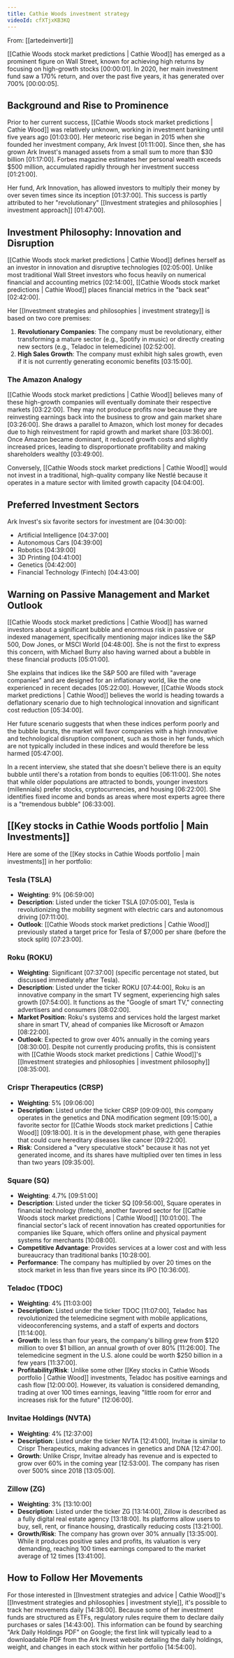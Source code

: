 ```yaml
---
title: Cathie Woods investment strategy
videoId: cfXTjxKB3KQ
---
```


From: [[artedeinvertir]] <br/> 

[[Cathie Woods stock market predictions | Cathie Wood]] has emerged as a prominent figure on Wall Street, known for achieving high returns by focusing on high-growth stocks <a class="yt-timestamp" data-t="00:00:01">[00:00:01]</a>. In 2020, her main investment fund saw a 170% return, and over the past five years, it has generated over 700% <a class="yt-timestamp" data-t="00:00:05">[00:00:05]</a>.

## Background and Rise to Prominence
Prior to her current success, [[Cathie Woods stock market predictions | Cathie Wood]] was relatively unknown, working in investment banking until five years ago <a class="yt-timestamp" data-t="01:03:00">[01:03:00]</a>. Her meteoric rise began in 2015 when she founded her investment company, Ark Invest <a class="yt-timestamp" data-t="01:11:00">[01:11:00]</a>. Since then, she has grown Ark Invest's managed assets from a small sum to more than $30 billion <a class="yt-timestamp" data-t="01:17:00">[01:17:00]</a>. Forbes magazine estimates her personal wealth exceeds $500 million, accumulated rapidly through her investment success <a class="yt-timestamp" data-t="01:21:00">[01:21:00]</a>.

Her fund, Ark Innovation, has allowed investors to multiply their money by over seven times since its inception <a class="yt-timestamp" data-t="01:37:00">[01:37:00]</a>. This success is partly attributed to her "revolutionary" [[Investment strategies and philosophies | investment approach]] <a class="yt-timestamp" data-t="01:47:00">[01:47:00]</a>.

## Investment Philosophy: Innovation and Disruption
[[Cathie Woods stock market predictions | Cathie Wood]] defines herself as an investor in innovation and disruptive technologies <a class="yt-timestamp" data-t="02:05:00">[02:05:00]</a>. Unlike most traditional Wall Street investors who focus heavily on numerical financial and accounting metrics <a class="yt-timestamp" data-t="02:14:00">[02:14:00]</a>, [[Cathie Woods stock market predictions | Cathie Wood]] places financial metrics in the "back seat" <a class="yt-timestamp" data-t="02:42:00">[02:42:00]</a>.

Her [[Investment strategies and philosophies | investment strategy]] is based on two core premises:
1.  **Revolutionary Companies**: The company must be revolutionary, either transforming a mature sector (e.g., Spotify in music) or directly creating new sectors (e.g., Teladoc in telemedicine) <a class="yt-timestamp" data-t="02:52:00">[02:52:00]</a>.
2.  **High Sales Growth**: The company must exhibit high sales growth, even if it is not currently generating economic benefits <a class="yt-timestamp" data-t="03:15:00">[03:15:00]</a>.

### The Amazon Analogy
[[Cathie Woods stock market predictions | Cathie Wood]] believes many of these high-growth companies will eventually dominate their respective markets <a class="yt-timestamp" data-t="03:22:00">[03:22:00]</a>. They may not produce profits now because they are reinvesting earnings back into the business to grow and gain market share <a class="yt-timestamp" data-t="03:26:00">[03:26:00]</a>. She draws a parallel to Amazon, which lost money for decades due to high reinvestment for rapid growth and market share <a class="yt-timestamp" data-t="03:36:00">[03:36:00]</a>. Once Amazon became dominant, it reduced growth costs and slightly increased prices, leading to disproportionate profitability and making shareholders wealthy <a class="yt-timestamp" data-t="03:49:00">[03:49:00]</a>.

Conversely, [[Cathie Woods stock market predictions | Cathie Wood]] would not invest in a traditional, high-quality company like Nestlé because it operates in a mature sector with limited growth capacity <a class="yt-timestamp" data-t="04:04:00">[04:04:00]</a>.

## Preferred Investment Sectors
Ark Invest's six favorite sectors for investment are <a class="yt-timestamp" data-t="04:30:00">[04:30:00]</a>:
*   Artificial Intelligence <a class="yt-timestamp" data-t="04:37:00">[04:37:00]</a>
*   Autonomous Cars <a class="yt-timestamp" data-t="04:39:00">[04:39:00]</a>
*   Robotics <a class="yt-timestamp" data-t="04:39:00">[04:39:00]</a>
*   3D Printing <a class="yt-timestamp" data-t="04:41:00">[04:41:00]</a>
*   Genetics <a class="yt-timestamp" data-t="04:42:00">[04:42:00]</a>
*   Financial Technology (Fintech) <a class="yt-timestamp" data-t="04:43:00">[04:43:00]</a>

## Warning on Passive Management and Market Outlook
[[Cathie Woods stock market predictions | Cathie Wood]] has warned investors about a significant bubble and enormous risk in passive or indexed management, specifically mentioning major indices like the S&P 500, Dow Jones, or MSCI World <a class="yt-timestamp" data-t="04:48:00">[04:48:00]</a>. She is not the first to express this concern, with Michael Burry also having warned about a bubble in these financial products <a class="yt-timestamp" data-t="05:01:00">[05:01:00]</a>.

She explains that indices like the S&P 500 are filled with "average companies" and are designed for an inflationary world, like the one experienced in recent decades <a class="yt-timestamp" data-t="05:22:00">[05:22:00]</a>. However, [[Cathie Woods stock market predictions | Cathie Wood]] believes the world is heading towards a deflationary scenario due to high technological innovation and significant cost reduction <a class="yt-timestamp" data-t="05:34:00">[05:34:00]</a>.

Her future scenario suggests that when these indices perform poorly and the bubble bursts, the market will favor companies with a high innovative and technological disruption component, such as those in her funds, which are not typically included in these indices and would therefore be less harmed <a class="yt-timestamp" data-t="05:47:00">[05:47:00]</a>.

In a recent interview, she stated that she doesn't believe there is an equity bubble until there's a rotation from bonds to equities <a class="yt-timestamp" data-t="06:11:00">[06:11:00]</a>. She notes that while older populations are attracted to bonds, younger investors (millennials) prefer stocks, cryptocurrencies, and housing <a class="yt-timestamp" data-t="06:22:00">[06:22:00]</a>. She identifies fixed income and bonds as areas where most experts agree there is a "tremendous bubble" <a class="yt-timestamp" data-t="06:33:00">[06:33:00]</a>.

## [[Key stocks in Cathie Woods portfolio | Main Investments]]

Here are some of the [[Key stocks in Cathie Woods portfolio | main investments]] in her portfolio:

### Tesla (TSLA)
*   **Weighting**: 9% <a class="yt-timestamp" data-t="06:59:00">[06:59:00]</a>
*   **Description**: Listed under the ticker TSLA <a class="yt-timestamp" data-t="07:05:00">[07:05:00]</a>, Tesla is revolutionizing the mobility segment with electric cars and autonomous driving <a class="yt-timestamp" data-t="07:11:00">[07:11:00]</a>.
*   **Outlook**: [[Cathie Woods stock market predictions | Cathie Wood]] previously stated a target price for Tesla of $7,000 per share (before the stock split) <a class="yt-timestamp" data-t="07:23:00">[07:23:00]</a>.

### Roku (ROKU)
*   **Weighting**: Significant <a class="yt-timestamp" data-t="07:37:00">[07:37:00]</a> (specific percentage not stated, but discussed immediately after Tesla).
*   **Description**: Listed under the ticker ROKU <a class="yt-timestamp" data-t="07:44:00">[07:44:00]</a>, Roku is an innovative company in the smart TV segment, experiencing high sales growth <a class="yt-timestamp" data-t="07:54:00">[07:54:00]</a>. It functions as the "Google of smart TV," connecting advertisers and consumers <a class="yt-timestamp" data-t="08:02:00">[08:02:00]</a>.
*   **Market Position**: Roku's systems and services hold the largest market share in smart TV, ahead of companies like Microsoft or Amazon <a class="yt-timestamp" data-t="08:22:00">[08:22:00]</a>.
*   **Outlook**: Expected to grow over 40% annually in the coming years <a class="yt-timestamp" data-t="08:30:00">[08:30:00]</a>. Despite not currently producing profits, this is consistent with [[Cathie Woods stock market predictions | Cathie Wood]]'s [[Investment strategies and philosophies | investment philosophy]] <a class="yt-timestamp" data-t="08:35:00">[08:35:00]</a>.

### Crispr Therapeutics (CRSP)
*   **Weighting**: 5% <a class="yt-timestamp" data-t="09:06:00">[09:06:00]</a>
*   **Description**: Listed under the ticker CRSP <a class="yt-timestamp" data-t="09:09:00">[09:09:00]</a>, this company operates in the genetics and DNA modification segment <a class="yt-timestamp" data-t="09:15:00">[09:15:00]</a>, a favorite sector for [[Cathie Woods stock market predictions | Cathie Wood]] <a class="yt-timestamp" data-t="09:18:00">[09:18:00]</a>. It is in the development phase, with gene therapies that could cure hereditary diseases like cancer <a class="yt-timestamp" data-t="09:22:00">[09:22:00]</a>.
*   **Risk**: Considered a "very speculative stock" because it has not yet generated income, and its shares have multiplied over ten times in less than two years <a class="yt-timestamp" data-t="09:35:00">[09:35:00]</a>.

### Square (SQ)
*   **Weighting**: 4.7% <a class="yt-timestamp" data-t="09:51:00">[09:51:00]</a>
*   **Description**: Listed under the ticker SQ <a class="yt-timestamp" data-t="09:56:00">[09:56:00]</a>, Square operates in financial technology (fintech), another favored sector for [[Cathie Woods stock market predictions | Cathie Wood]] <a class="yt-timestamp" data-t="10:01:00">[10:01:00]</a>. The financial sector's lack of recent innovation has created opportunities for companies like Square, which offers online and physical payment systems for merchants <a class="yt-timestamp" data-t="10:08:00">[10:08:00]</a>.
*   **Competitive Advantage**: Provides services at a lower cost and with less bureaucracy than traditional banks <a class="yt-timestamp" data-t="10:28:00">[10:28:00]</a>.
*   **Performance**: The company has multiplied by over 20 times on the stock market in less than five years since its IPO <a class="yt-timestamp" data-t="10:36:00">[10:36:00]</a>.

### Teladoc (TDOC)
*   **Weighting**: 4% <a class="yt-timestamp" data-t="11:03:00">[11:03:00]</a>
*   **Description**: Listed under the ticker TDOC <a class="yt-timestamp" data-t="11:07:00">[11:07:00]</a>, Teladoc has revolutionized the telemedicine segment with mobile applications, videoconferencing systems, and a staff of experts and doctors <a class="yt-timestamp" data-t="11:14:00">[11:14:00]</a>.
*   **Growth**: In less than four years, the company's billing grew from $120 million to over $1 billion, an annual growth of over 80% <a class="yt-timestamp" data-t="11:26:00">[11:26:00]</a>. The telemedicine segment in the U.S. alone could be worth $250 billion in a few years <a class="yt-timestamp" data-t="11:37:00">[11:37:00]</a>.
*   **Profitability/Risk**: Unlike some other [[Key stocks in Cathie Woods portfolio | Cathie Wood]] investments, Teladoc has positive earnings and cash flow <a class="yt-timestamp" data-t="12:00:00">[12:00:00]</a>. However, its valuation is considered demanding, trading at over 100 times earnings, leaving "little room for error and increases risk for the future" <a class="yt-timestamp" data-t="12:06:00">[12:06:00]</a>.

### Invitae Holdings (NVTA)
*   **Weighting**: 4% <a class="yt-timestamp" data-t="12:37:00">[12:37:00]</a>
*   **Description**: Listed under the ticker NVTA <a class="yt-timestamp" data-t="12:41:00">[12:41:00]</a>, Invitae is similar to Crispr Therapeutics, making advances in genetics and DNA <a class="yt-timestamp" data-t="12:47:00">[12:47:00]</a>.
*   **Growth**: Unlike Crispr, Invitae already has revenue and is expected to grow over 60% in the coming year <a class="yt-timestamp" data-t="12:53:00">[12:53:00]</a>. The company has risen over 500% since 2018 <a class="yt-timestamp" data-t="13:05:00">[13:05:00]</a>.

### Zillow (ZG)
*   **Weighting**: 3% <a class="yt-timestamp" data-t="13:10:00">[13:10:00]</a>
*   **Description**: Listed under the ticker ZG <a class="yt-timestamp" data-t="13:14:00">[13:14:00]</a>, Zillow is described as a fully digital real estate agency <a class="yt-timestamp" data-t="13:18:00">[13:18:00]</a>. Its platforms allow users to buy, sell, rent, or finance housing, drastically reducing costs <a class="yt-timestamp" data-t="13:21:00">[13:21:00]</a>.
*   **Growth/Risk**: The company has grown over 30% annually <a class="yt-timestamp" data-t="13:35:00">[13:35:00]</a>. While it produces positive sales and profits, its valuation is very demanding, reaching 100 times earnings compared to the market average of 12 times <a class="yt-timestamp" data-t="13:41:00">[13:41:00]</a>.

## How to Follow Her Movements
For those interested in [[Investment strategies and advice | Cathie Wood]]'s [[Investment strategies and philosophies | investment style]], it's possible to track her movements daily <a class="yt-timestamp" data-t="14:38:00">[14:38:00]</a>. Because some of her investment funds are structured as ETFs, regulatory rules require them to declare daily purchases or sales <a class="yt-timestamp" data-t="14:43:00">[14:43:00]</a>. This information can be found by searching "Ark Daily Holdings PDF" on Google; the first link will typically lead to a downloadable PDF from the Ark Invest website detailing the daily holdings, weight, and changes in each stock within her portfolio <a class="yt-timestamp" data-t="14:54:00">[14:54:00]</a>.